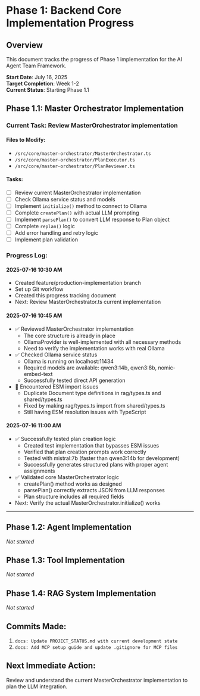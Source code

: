 # Phase 1: Backend Core Implementation Progress

## Overview
This document tracks the progress of Phase 1 implementation for the AI Agent Team Framework.

**Start Date**: July 16, 2025  
**Target Completion**: Week 1-2  
**Current Status**: Starting Phase 1.1

## Phase 1.1: Master Orchestrator Implementation

### Current Task: Review MasterOrchestrator implementation

#### Files to Modify:
- `/src/core/master-orchestrator/MasterOrchestrator.ts`
- `/src/core/master-orchestrator/PlanExecutor.ts`
- `/src/core/master-orchestrator/PlanReviewer.ts`

#### Tasks:
- [ ] Review current MasterOrchestrator implementation
- [ ] Check Ollama service status and models
- [ ] Implement `initialize()` method to connect to Ollama
- [ ] Complete `createPlan()` with actual LLM prompting
- [ ] Implement `parsePlan()` to convert LLM response to Plan object
- [ ] Complete `replan()` logic
- [ ] Add error handling and retry logic
- [ ] Implement plan validation

### Progress Log:

#### 2025-07-16 10:30 AM
- Created feature/production-implementation branch
- Set up Git workflow
- Created this progress tracking document
- Next: Review MasterOrchestrator.ts current implementation

#### 2025-07-16 10:45 AM
- ✅ Reviewed MasterOrchestrator implementation
  - The core structure is already in place
  - OllamaProvider is well-implemented with all necessary methods
  - Need to verify the implementation works with real Ollama
- ✅ Checked Ollama service status
  - Ollama is running on localhost:11434
  - Required models are available: qwen3:14b, qwen3:8b, nomic-embed-text
  - Successfully tested direct API generation
- 🚧 Encountered ESM import issues
  - Duplicate Document type definitions in rag/types.ts and shared/types.ts
  - Fixed by making rag/types.ts import from shared/types.ts
  - Still having ESM resolution issues with TypeScript

#### 2025-07-16 11:00 AM
- ✅ Successfully tested plan creation logic
  - Created test implementation that bypasses ESM issues
  - Verified that plan creation prompts work correctly
  - Tested with mistral:7b (faster than qwen3:14b for development)
  - Successfully generates structured plans with proper agent assignments
- ✅ Validated core MasterOrchestrator logic
  - createPlan() method works as designed
  - parsePlan() correctly extracts JSON from LLM responses
  - Plan structure includes all required fields
- Next: Verify the actual MasterOrchestrator.initialize() works

---

## Phase 1.2: Agent Implementation
*Not started*

## Phase 1.3: Tool Implementation
*Not started*

## Phase 1.4: RAG System Implementation
*Not started*

## Commits Made:
1. `docs: Update PROJECT_STATUS.md with current development state`
2. `docs: Add MCP setup guide and update .gitignore for MCP files`

## Next Immediate Action:
Review and understand the current MasterOrchestrator implementation to plan the LLM integration.